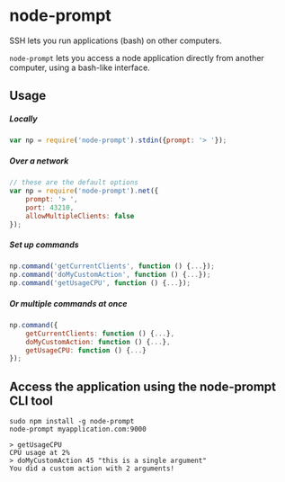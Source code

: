 # node-prompt
SSH lets you run applications (bash) on other computers.

`node-prompt` lets you access a node application directly from another computer, using a bash-like interface.

## Usage
##### Locally
```js
var np = require('node-prompt').stdin({prompt: '> '});
```
##### Over a network
```js
// these are the default options
var np = require('node-prompt').net({
    prompt: '> ',
    port: 43210,
    allowMultipleClients: false
});
```

##### Set up commands
```js
np.command('getCurrentClients', function () {...});
np.command('doMyCustomAction', function () {...});
np.command('getUsageCPU', function () {...});
```

##### Or multiple commands at once
```js
np.command({
	getCurrentClients: function () {...},
	doMyCustomAction: function () {...},
	getUsageCPU: function () {...}
});
```

## Access the application using the node-prompt CLI tool
```
sudo npm install -g node-prompt
node-prompt myapplication.com:9000
```
```
> getUsageCPU
CPU usage at 2%
> doMyCustomAction 45 "this is a single argument"
You did a custom action with 2 arguments!
```




